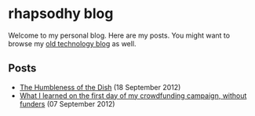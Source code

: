 rhapsodhy blog
==============

Welcome to my personal blog. Here are my posts. You might want to browse my [old
technology blog](https://rsdy.blogs.balabit.com/) as well.

Posts
-----
 * [The Humbleness of the Dish](http://rsdy.github.com/posts/the_humbleness_of_the_dish.html) (18 September 2012)
 * [What I learned on the first day of my crowdfunding campaign, without funders](http://rsdy.github.com/posts/first_day_of_crowdfunding.html) (07 September 2012)
